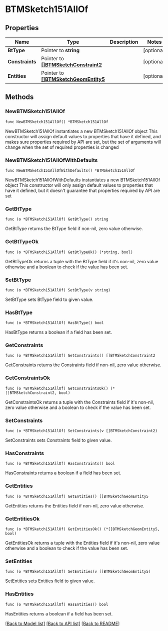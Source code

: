 # BTMSketch151AllOf

## Properties

Name | Type | Description | Notes
------------ | ------------- | ------------- | -------------
**BtType** | Pointer to **string** |  | [optional] 
**Constraints** | Pointer to [**[]BTMSketchConstraint2**](BTMSketchConstraint2.md) |  | [optional] 
**Entities** | Pointer to [**[]BTMSketchGeomEntity5**](BTMSketchGeomEntity5.md) |  | [optional] 

## Methods

### NewBTMSketch151AllOf

`func NewBTMSketch151AllOf() *BTMSketch151AllOf`

NewBTMSketch151AllOf instantiates a new BTMSketch151AllOf object
This constructor will assign default values to properties that have it defined,
and makes sure properties required by API are set, but the set of arguments
will change when the set of required properties is changed

### NewBTMSketch151AllOfWithDefaults

`func NewBTMSketch151AllOfWithDefaults() *BTMSketch151AllOf`

NewBTMSketch151AllOfWithDefaults instantiates a new BTMSketch151AllOf object
This constructor will only assign default values to properties that have it defined,
but it doesn't guarantee that properties required by API are set

### GetBtType

`func (o *BTMSketch151AllOf) GetBtType() string`

GetBtType returns the BtType field if non-nil, zero value otherwise.

### GetBtTypeOk

`func (o *BTMSketch151AllOf) GetBtTypeOk() (*string, bool)`

GetBtTypeOk returns a tuple with the BtType field if it's non-nil, zero value otherwise
and a boolean to check if the value has been set.

### SetBtType

`func (o *BTMSketch151AllOf) SetBtType(v string)`

SetBtType sets BtType field to given value.

### HasBtType

`func (o *BTMSketch151AllOf) HasBtType() bool`

HasBtType returns a boolean if a field has been set.

### GetConstraints

`func (o *BTMSketch151AllOf) GetConstraints() []BTMSketchConstraint2`

GetConstraints returns the Constraints field if non-nil, zero value otherwise.

### GetConstraintsOk

`func (o *BTMSketch151AllOf) GetConstraintsOk() (*[]BTMSketchConstraint2, bool)`

GetConstraintsOk returns a tuple with the Constraints field if it's non-nil, zero value otherwise
and a boolean to check if the value has been set.

### SetConstraints

`func (o *BTMSketch151AllOf) SetConstraints(v []BTMSketchConstraint2)`

SetConstraints sets Constraints field to given value.

### HasConstraints

`func (o *BTMSketch151AllOf) HasConstraints() bool`

HasConstraints returns a boolean if a field has been set.

### GetEntities

`func (o *BTMSketch151AllOf) GetEntities() []BTMSketchGeomEntity5`

GetEntities returns the Entities field if non-nil, zero value otherwise.

### GetEntitiesOk

`func (o *BTMSketch151AllOf) GetEntitiesOk() (*[]BTMSketchGeomEntity5, bool)`

GetEntitiesOk returns a tuple with the Entities field if it's non-nil, zero value otherwise
and a boolean to check if the value has been set.

### SetEntities

`func (o *BTMSketch151AllOf) SetEntities(v []BTMSketchGeomEntity5)`

SetEntities sets Entities field to given value.

### HasEntities

`func (o *BTMSketch151AllOf) HasEntities() bool`

HasEntities returns a boolean if a field has been set.


[[Back to Model list]](../README.md#documentation-for-models) [[Back to API list]](../README.md#documentation-for-api-endpoints) [[Back to README]](../README.md)


